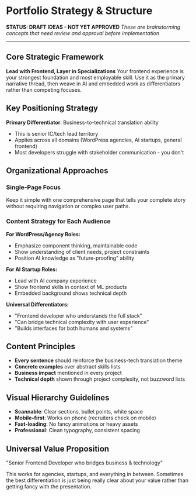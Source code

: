 # Portfolio Strategy & Structure

**STATUS: DRAFT IDEAS - NOT YET APPROVED**
*These are brainstorming concepts that need review and approval before implementation*

---

## Core Strategic Framework

**Lead with Frontend, Layer in Specializations**
Your frontend experience is your strongest foundation and most employable skill. Use it as the primary narrative thread, then weave in AI and embedded work as differentiators rather than competing focuses.

## Key Positioning Strategy

**Primary Differentiator**: Business-to-technical translation ability
- This is senior IC/tech lead territory 
- Applies across all domains (WordPress agencies, AI startups, general frontend)
- Most developers struggle with stakeholder communication - you don't

## Organizational Approaches

### Single-Page Focus
Keep it simple with one comprehensive page that tells your complete story without requiring navigation or complex user paths.

### Content Strategy for Each Audience

**For WordPress/Agency Roles:**
- Emphasize component thinking, maintainable code
- Show understanding of client needs, project constraints
- Position AI knowledge as "future-proofing" ability

**For AI Startup Roles:**
- Lead with AI company experience
- Show frontend skills in context of ML products
- Embedded background shows technical depth

**Universal Differentiators:**
- "Frontend developer who understands the full stack"
- "Can bridge technical complexity with user experience"
- "Builds interfaces for both humans and systems"

## Content Principles

- **Every sentence** should reinforce the business-tech translation theme
- **Concrete examples** over abstract skills lists  
- **Business impact** mentioned in every project
- **Technical depth** shown through project complexity, not buzzword lists

## Visual Hierarchy Guidelines

- **Scannable**: Clear sections, bullet points, white space
- **Mobile-first**: Works on phone (recruiters check on mobile)
- **Fast-loading**: No fancy animations or heavy assets
- **Professional**: Clean typography, consistent spacing

## Universal Value Proposition

"Senior Frontend Developer who bridges business & technology"

This works for agencies, startups, and everything in between. Sometimes the best differentiation is just being really clear about your value rather than getting fancy with the presentation.